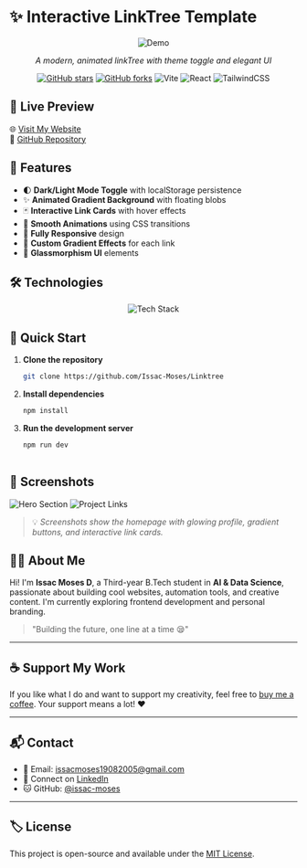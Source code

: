 # ✨ Interactive LinkTree Template

<div align="center">
  
![Demo](https://media.giphy.com/media/v1.Y2lkPTc5MGI3NjExcWJ2dGJ5dGx5d3VxY2NlZ3B0Z3JxZzN6eWJtM2R5dW1mY3J2eSZlcD12MV9pbnRlcm5hbF9naWZfYnlfaWQmY3Q9Zw/ZmbvGNGJQ1yF5FQY7X/giphy.gif)

*A modern, animated linkTree with theme toggle and elegant UI*

[![GitHub stars](https://img.shields.io/github/stars/yourusername/yourrepo?style=social)](https://github.com/yourusername/yourrepo)
[![GitHub forks](https://img.shields.io/github/forks/yourusername/yourrepo?style=social)](https://github.com/yourusername/yourrepo/network/members)
![Vite](https://img.shields.io/badge/vite-%23646CFF.svg?style=flat&logo=vite&logoColor=white)
![React](https://img.shields.io/badge/react-%2320232a.svg?style=flat&logo=react&logoColor=%2361DAFB)
![TailwindCSS](https://img.shields.io/badge/tailwindcss-%2338B2AC.svg?style=flat&logo=tailwind-css&logoColor=white)

</div>

## 🔗 Live Preview

🌐 [Visit My Website](https://issac-moses-linktree.netlify.app/)  
📁 [GitHub Repository](https://github.com/Issac-Moses/Linktree)

## 🎨 Features

- 🌓 **Dark/Light Mode Toggle** with localStorage persistence
- ✨ **Animated Gradient Background** with floating blobs
- 🃏 **Interactive Link Cards** with hover effects
- 🏃 **Smooth Animations** using CSS transitions
- 📱 **Fully Responsive** design
- 🌈 **Custom Gradient Effects** for each link
- 🧊 **Glassmorphism UI** elements

## 🛠️ Technologies

<p align="center">
  <img src="https://skillicons.dev/icons?i=react,typescript,tailwind,vite" alt="Tech Stack" />
</p>

## 🚀 Quick Start

1. **Clone the repository**
   ```bash
   git clone https://github.com/Issac-Moses/Linktree

2. **Install dependencies**
   ```bash
   npm install

3. **Run the development server**
   ```bash
   npm run dev
  
## 📸 Screenshots

![Hero Section](./Screenshots/one.jpg)
![Project Links](./Screenshots/two.jpg)

> 💡 *Screenshots show the homepage with glowing profile, gradient buttons, and interactive link cards.*

## 🙋‍♂️ About Me

Hi! I'm **Issac Moses D**, a Third-year B.Tech student in **AI & Data Science**, passionate about building cool websites, automation tools, and creative content. I'm currently exploring frontend development and personal branding.

> "Building the future, one line at a time 😪"

---

## ☕ Support My Work

If you like what I do and want to support my creativity, feel free to [buy me a coffee](upi://pay?pa=6381256035@mbk&pn=Isaac%20Moses&cu=INR). Your support means a lot! ❤️

---

## 📬 Contact

- 📧 Email: issacmoses19082005@gmail.com
- 🔗 Connect on [LinkedIn](https://www.linkedin.com/in/i%EF%BD%93%EF%BD%93-a-c-m-%E5%8F%A3%EF%BD%93%E3%83%A2%EF%BD%93-d-12837831b/)
- 🐱 GitHub: [@issac-moses](https://github.com/Issac-Moses)

---

## 🏷️ License

This project is open-source and available under the [MIT License](LICENSE).
